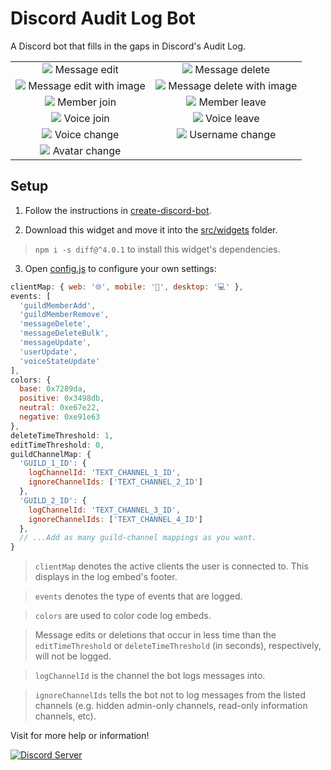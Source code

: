 # Discord Audit Log Bot

A Discord bot that fills in the gaps in Discord's Audit Log.

|                                                                                                                                                             |                                                                                                                                                                 |
| :---------------------------------------------------------------------------------------------------------------------------------------------------------: | :-------------------------------------------------------------------------------------------------------------------------------------------------------------: |
|           <img src="https://raw.githubusercontent.com/peterthehan/assets/master/repositories/discord-audit-log-bot/messageEdit.png"> Message edit           |           <img src="https://raw.githubusercontent.com/peterthehan/assets/master/repositories/discord-audit-log-bot/messageDelete.png"> Message delete           |
| <img src="https://raw.githubusercontent.com/peterthehan/assets/master/repositories/discord-audit-log-bot/messageEditWithImage.png"> Message edit with image | <img src="https://raw.githubusercontent.com/peterthehan/assets/master/repositories/discord-audit-log-bot/messageDeleteWithImage.png"> Message delete with image |
|            <img src="https://raw.githubusercontent.com/peterthehan/assets/master/repositories/discord-audit-log-bot/memberJoin.png"> Member join            |             <img src="https://raw.githubusercontent.com/peterthehan/assets/master/repositories/discord-audit-log-bot/memberLeave.png"> Member leave             |
|             <img src="https://raw.githubusercontent.com/peterthehan/assets/master/repositories/discord-audit-log-bot/voiceJoin.png"> Voice join             |              <img src="https://raw.githubusercontent.com/peterthehan/assets/master/repositories/discord-audit-log-bot/voiceLeave.png"> Voice leave              |
|           <img src="https://raw.githubusercontent.com/peterthehan/assets/master/repositories/discord-audit-log-bot/voiceChange.png"> Voice change           |          <img src="https://raw.githubusercontent.com/peterthehan/assets/master/repositories/discord-audit-log-bot/usernameChange.png"> Username change          |
|          <img src="https://raw.githubusercontent.com/peterthehan/assets/master/repositories/discord-audit-log-bot/avatarChange.png"> Avatar change          |                                                                                                                                                                 |

## Setup

1. Follow the instructions in [create-discord-bot](https://github.com/peterthehan/create-discord-bot).

2. Download this widget and move it into the [src/widgets](https://github.com/peterthehan/create-discord-bot/blob/master/src/widgets/) folder.

> `npm i -s diff@^4.0.1` to install this widget's dependencies.

3. Open [config.js](https://github.com/peterthehan/discord-audit-log-bot/blob/master/config.js) to configure your own settings:

```js
clientMap: { web: '🌐', mobile: '📱', desktop: '💻' },
events: [
  'guildMemberAdd',
  'guildMemberRemove',
  'messageDelete',
  'messageDeleteBulk',
  'messageUpdate',
  'userUpdate',
  'voiceStateUpdate'
],
colors: {
  base: 0x7289da,
  positive: 0x3498db,
  neutral: 0xe67e22,
  negative: 0xe91e63
},
deleteTimeThreshold: 1,
editTimeThreshold: 0,
guildChannelMap: {
  'GUILD_1_ID': {
    logChannelId: 'TEXT_CHANNEL_1_ID',
    ignoreChannelIds: ['TEXT_CHANNEL_2_ID']
  },
  'GUILD_2_ID': {
    logChannelId: 'TEXT_CHANNEL_3_ID',
    ignoreChannelIds: ['TEXT_CHANNEL_4_ID']
  },
  // ...Add as many guild-channel mappings as you want.
}
```

> `clientMap` denotes the active clients the user is connected to. This displays in the log embed's footer.

> `events` denotes the type of events that are logged.

> `colors` are used to color code log embeds.

> Message edits or deletions that occur in less time than the `editTimeThreshold` or `deleteTimeThreshold` (in seconds), respectively, will not be logged.

> `logChannelId` is the channel the bot logs messages into.

> `ignoreChannelIds` tells the bot not to log messages from the listed channels (e.g. hidden admin-only channels, read-only information channels, etc).

Visit for more help or information!

<a href="https://discord.gg/WjEFnzC">
  <img src="https://discordapp.com/api/guilds/258167954913361930/embed.png?style=banner2" title="Discord Server"/>
</a>
